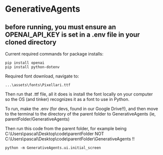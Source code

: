 # GenerativeAgents

## before running, you must ensure an OPENAI_API_KEY is set in a .env file in your cloned directory

Current required commands for package installs:
```
pip install openai
pip install python-dotenv
```

Required font download, navigate to:
```
...\assets\fonts\Pixellari.ttf
```
Then run that .ttf file, all it does is install the font locally on your computer so the OS (and tinker) recognizes it as a font to use in Python.

To run, make the .env (for devs, found in our Google Drive!!), and then move to the terminal to the directory of the parent folder to GenerativeAgents (ie, parentFolder/GenerativeAgents)

Then run this code from the parent folder,
for example being C:\Users\pascal\Desktop\code\parentFolder
NOT C:\Users\pascal\Desktop\code\parentFolder\GenerativeAgents !!

```
python -m GenerativeAgents.ui.initial_screen
```

